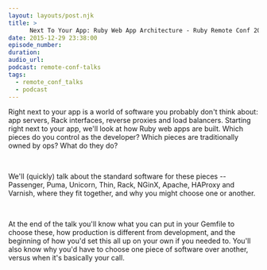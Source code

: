 ```yaml
---
layout: layouts/post.njk
title: >
      Next To Your App: Ruby Web App Architecture - Ruby Remote Conf 2015
date: 2015-12-29 23:38:00
episode_number: 
duration: 
audio_url: 
podcast: remote-conf-talks
tags: 
  - remote_conf_talks
  - podcast
---
```


Right next to your app is a world of software you probably don't think about: app servers, Rack interfaces, reverse proxies and load balancers. Starting right next to your app, we'll look at how Ruby web apps are built. Which pieces do you control as the developer? Which pieces are traditionally owned by ops? What do they do?

&nbsp;

We'll (quickly) talk about the standard software for these pieces -- Passenger, Puma, Unicorn, Thin, Rack, NGinX, Apache, HAProxy and Varnish, where they fit together, and why you might choose one or another.

&nbsp;

At the end of the talk you'll know what you can put in your Gemfile to choose these, how production is different from development, and the beginning of how you'd set this all up on your own if you needed to. You'll also know why you'd have to choose one piece of software over another, versus when it's basically your call.


